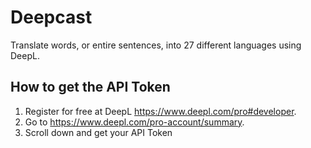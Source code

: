 # Deepcast

Translate words, or entire sentences, into 27 different languages using DeepL.

## How to get the API Token

1. Register for free at DeepL https://www.deepl.com/pro#developer.
2. Go to https://www.deepl.com/pro-account/summary.
3. Scroll down and get your API Token
